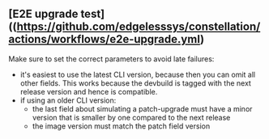 ## [E2E upgrade test]((https://github.com/edgelesssys/constellation/actions/workflows/e2e-upgrade.yml)
Make sure to set the correct parameters to avoid late failures:
- it's easiest to use the latest CLI version, because then you can omit all other fields. This works because the devbuild is tagged with the next release version and hence is compatible.
- if using an older CLI version:
  - the last field about simulating a patch-upgrade must have a minor version that is smaller by one compared to the next release
  - the image version must match the patch field version
